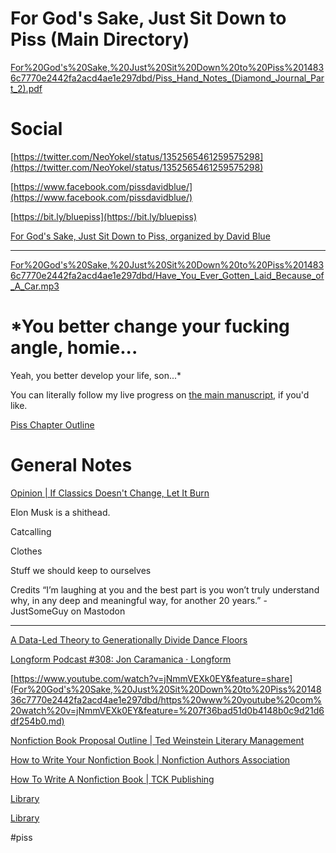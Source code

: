 # For God's Sake, Just Sit Down to Piss (Main Directory)
[For%20God's%20Sake,%20Just%20Sit%20Down%20to%20Piss%2014836c7770e2442fa2acd4ae1e297dbd/Piss_Hand_Notes_(Diamond_Journal_Part_2).pdf](For%20God's%20Sake,%20Just%20Sit%20Down%20to%20Piss%2014836c7770e2442fa2acd4ae1e297dbd/Piss_Hand_Notes_(Diamond_Journal_Part_2).pdf)

# Social
[https://twitter.com/NeoYokel/status/1352565461259575298](https://twitter.com/NeoYokel/status/1352565461259575298)

[https://www.facebook.com/pissdavidblue/](https://www.facebook.com/pissdavidblue/)

[https://bit.ly/bluepiss](https://bit.ly/bluepiss)

[For God's Sake, Just Sit Down to Piss, organized by David Blue](http://gofundme.com/f/sit-down-to-piss)

- - - -

[For%20God's%20Sake,%20Just%20Sit%20Down%20to%20Piss%2014836c7770e2442fa2acd4ae1e297dbd/Have_You_Ever_Gotten_Laid_Because_of_A_Car.mp3](For%20God's%20Sake,%20Just%20Sit%20Down%20to%20Piss%2014836c7770e2442fa2acd4ae1e297dbd/Have_You_Ever_Gotten_Laid_Because_of_A_Car.mp3)

# *You better change your fucking angle, homie...
Yeah, you better develop your life, son...*

You can literally follow my live progress on [the main manuscript](https://eileenlong-my.sharepoint.com/:w:/g/personal/david_eileenlonglcsw_com/EX8LNxS3dtpHisjBIUvv-WcBRR0WigNk94H0VUPDY5-WXg?e=bcEmRD), if you'd like.

[Piss Chapter Outline](For%20God's%20Sake,%20Just%20Sit%20Down%20to%20Piss%2014836c7770e2442fa2acd4ae1e297dbd/Piss%20Chapter%20Outline%206760e510615448f19ac02a00daec0796.csv)

# General Notes
[Opinion | If Classics Doesn't Change, Let It Burn](https://www.chronicle.com/article/if-classics-doesnt-change-let-it-burn)

Elon Musk is a shithead.

Catcalling

Clothes

Stuff we should keep to ourselves

Credits “I’m laughing at you and the best part is you won’t truly understand why, in any deep and meaningful way, for another 20 years.” - JustSomeGuy on Mastodon

- - - -

[A Data-Led Theory to Generationally Divide Dance Floors](For%20God's%20Sake,%20Just%20Sit%20Down%20to%20Piss%2014836c7770e2442fa2acd4ae1e297dbd/A%20Data-Led%20Theory%20to%20Generationally%20Divide%20Dance%20F%20ead34b99ee0749228b7403d6b20db296.md)

[Longform Podcast #308: Jon Caramanica · Longform](For%20God's%20Sake,%20Just%20Sit%20Down%20to%20Piss%2014836c7770e2442fa2acd4ae1e297dbd/Longform%20Podcast%20#308%20Jon%20Caramanica%20%C2%B7%20Longform%20150eaffc9e45488789a287f0add536ef.md)

[https://www.youtube.com/watch?v=jNmmVEXk0EY&feature=share](For%20God's%20Sake,%20Just%20Sit%20Down%20to%20Piss%2014836c7770e2442fa2acd4ae1e297dbd/https%20www%20youtube%20com%20watch%20v=jNmmVEXk0EY&feature=%207f36bad51d0b4148b0c9d21d6df254b0.md)

[Nonfiction Book Proposal Outline | Ted Weinstein Literary Management](For%20God's%20Sake,%20Just%20Sit%20Down%20to%20Piss%2014836c7770e2442fa2acd4ae1e297dbd/Nonfiction%20Book%20Proposal%20Outline%20Ted%20Weinstein%20Lit%203d66cb32bdbe4a77996013aace04d5a9.md)

[How to Write Your Nonfiction Book | Nonfiction Authors Association](For%20God's%20Sake,%20Just%20Sit%20Down%20to%20Piss%2014836c7770e2442fa2acd4ae1e297dbd/How%20to%20Write%20Your%20Nonfiction%20Book%20Nonfiction%20Autho%20849dcd236e3649b3a024a08bf4438bf2.md)

[How To Write A Nonfiction Book | TCK Publishing](For%20God's%20Sake,%20Just%20Sit%20Down%20to%20Piss%2014836c7770e2442fa2acd4ae1e297dbd/How%20To%20Write%20A%20Nonfiction%20Book%20TCK%20Publishing%20d904eb3c08924d3f8182b7e91a4b61ee.md)

[Library](For%20God's%20Sake,%20Just%20Sit%20Down%20to%20Piss%2014836c7770e2442fa2acd4ae1e297dbd/Library%202dd57658d61a4202910a21d7f4d329b9.csv)

[Library](For%20God's%20Sake,%20Just%20Sit%20Down%20to%20Piss%2014836c7770e2442fa2acd4ae1e297dbd/Library%2054c054996c644030b42a30ca1adfbab7.csv)

#piss